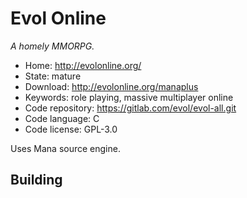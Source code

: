 # Evol Online

_A homely MMORPG._

- Home: http://evolonline.org/
- State: mature
- Download: http://evolonline.org/manaplus
- Keywords: role playing, massive multiplayer online
- Code repository: https://gitlab.com/evol/evol-all.git
- Code language: C
- Code license: GPL-3.0

Uses Mana source engine.

## Building


